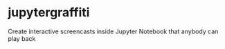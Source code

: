 # jupytergraffiti
Create interactive screencasts inside Jupyter Notebook that anybody can play back
